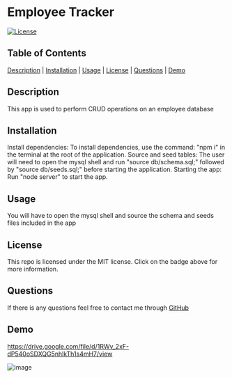 # Employee Tracker

[![License](https://img.shields.io/badge/License-MIT-blueviolet.svg)](https://opensource.org/licenses/MIT)

## Table of Contents

[Description](#description) | [Installation](#installation) | [Usage](#usage) | [License](#license) | [Questions](#questions) | [Demo](#demo)

## Description

This app is used to perform CRUD operations on an employee database

## Installation

Install dependencies:
To install dependencies, use the command: "npm i" in the terminal at the root of the application.
Source and seed tables:
The user will need to open the mysql shell and run "source db/schema.sql;" followed by "source db/seeds.sql;" before starting the application.
Starting the app:
Run "node server" to start the app.

## Usage

You will have to open the mysql shell and source the schema and seeds files included in the app

## License
  
This repo is licensed under the MIT license. Click on the badge above for more information.

## Questions

If there is any questions feel free to contact me through [GitHub](https://github.com/johnnyowen)

## Demo

https://drive.google.com/file/d/1RWv_2xF-dP540oSDXQG5nhlkTh1s4mH7/view

![image](https://github.com/johnnyowen/Employee-Tracker/assets/127053240/cfdc6d60-24b3-495f-98c2-fa3110c9455f)
